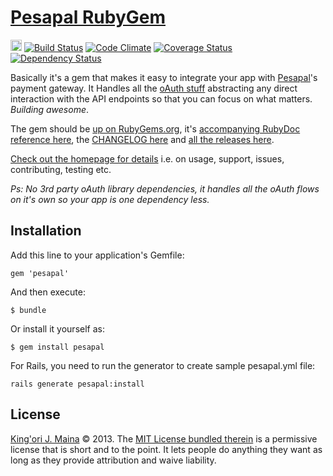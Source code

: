 [Pesapal RubyGem][2]
===============

<a href="http://badge.fury.io/rb/pesapal"><img src="https://badge.fury.io/rb/pesapal@2x.png" alt="Gem Version" height="18"></a>
[![Build Status](https://travis-ci.org/itsmrwave/pesapal-gem.png?branch=master)](https://travis-ci.org/itsmrwave/pesapal-gem)
[![Code Climate](https://codeclimate.com/github/itsmrwave/pesapal-gem.png)](https://codeclimate.com/github/itsmrwave/pesapal-gem)
[![Coverage Status](https://coveralls.io/repos/itsmrwave/pesapal-gem/badge.png)](https://coveralls.io/r/itsmrwave/pesapal-gem)
[![Dependency Status](https://gemnasium.com/itsmrwave/pesapal-gem.png)](https://gemnasium.com/itsmrwave/pesapal-gem)


Basically it's a gem that makes it easy to integrate your app with
[Pesapal][1]'s payment gateway. It Handles all the [oAuth stuff][3] abstracting
any direct interaction with the API endpoints so that you can focus on what
matters. _Building awesome_.

The gem should be [up on RubyGems.org][4], it's [accompanying RubyDoc reference
here][9], the [CHANGELOG here][5] and [all the releases here][6].

[Check out the homepage for details][2] i.e. on usage, support, issues,
contributing, testing etc.

_Ps: No 3rd party oAuth library dependencies, it handles all the oAuth flows on
it's own so your app is one dependency less._


Installation
------------

Add this line to your application's Gemfile:

    gem 'pesapal'

And then execute:

    $ bundle

Or install it yourself as:

    $ gem install pesapal

For Rails, you need to run the generator to create sample pesapal.yml file:

    rails generate pesapal:install


License
-------

[King'ori J. Maina][7] © 2013. The [MIT License bundled therein][8] is a
permissive license that is short and to the point. It lets people do anything
they want as long as they provide attribution and waive liability.

[1]: https://www.pesapal.com/
[2]: http://kingroi.co/pesapal-gem/
[3]: http://oauth.net/core/1.0/
[4]: http://rubygems.org/gems/pesapal
[5]: https://raw.githubusercontent.com/itsmrwave/pesapal-gem/master/CHANGELOG.md
[6]: https://github.com/itsmrwave/pesapal-gem/releases/
[7]: http://kingori.co/
[8]: https://raw.githubusercontent.com/itsmrwave/pesapal-gem/master/LICENSE.txt
[9]: http://rubydoc.info/gems/pesapal/
